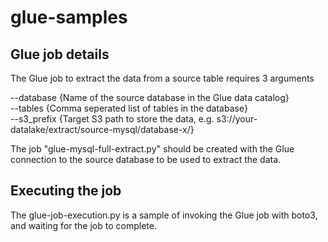 # glue-samples

## Glue job details

The Glue job to extract the data from a source table requires 3 arguments  

--database 		{Name of the source database in the Glue data catalog}  
--tables		  {Comma seperated list of tables in the database}  
--s3_prefix		{Target S3 path to store the data, e.g. s3://your-datalake/extract/source-mysql/database-x/}   
  
The job "glue-mysql-full-extract.py" should be created with the Glue connection to the source database to be used to extract the data.  
  
  
## Executing the job   
  
The glue-job-execution.py is a sample of invoking the Glue job with boto3, and waiting for the job to complete.  

